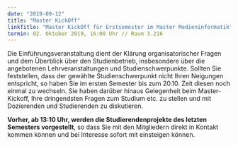 ```yaml
---
date: "2019-09-12"
title: "Master KickOff"
linkTitle: "Master KickOff für Erstsemester im Master Medieninformatik"
termin: 02. Oktober 2019, 16:00 Uhr // Raum 3.216
---
```


Die Einführungsveranstaltung dient der Klärung organisatorischer Fragen und dem Überblick über den Studienbetrieb, insbesondere über die angebotenen Lehrveranstaltungen und Studienschwerpunkte.
Sollten Sie feststellen, dass der gewählte Studienschwerpunkt nicht Ihren Neigungen entspricht, so haben Sie im ersten Semester bis zum 20.10. Zeit diesen noch einmal zu wechseln. 
Sie haben darüber hinaus Gelegenheit beim Master-Kickoff, Ihre dringendsten Fragen zum Studium etc. zu stellen und mit Dozierenden und Studierenden zu diskutieren.

**Vorher, ab 13:10 Uhr, werden die Studierendenprojekte des letzten Semesters vorgestellt**, so dass Sie mit den Mitgliedern direkt in Kontakt kommen können und bei Interesse sofort mit einsteigen können.

